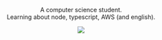 <p align="center">A computer science student.
<br>Learning about node, typescript, AWS (and english).
</p>


<p align="center">

 <a href="https://github.com/anuraghazra/github-readme-stats">
    <img src="https://github-readme-stats.vercel.app/api/top-langs/?username=gfteix&show_icons=true&hide_title=true&theme=tokyonight&layout=compact&hide_border=true&border_radius=15&langs_count=10&exclude_repo=play-brain,TheTrab">
 </a>
</p>
